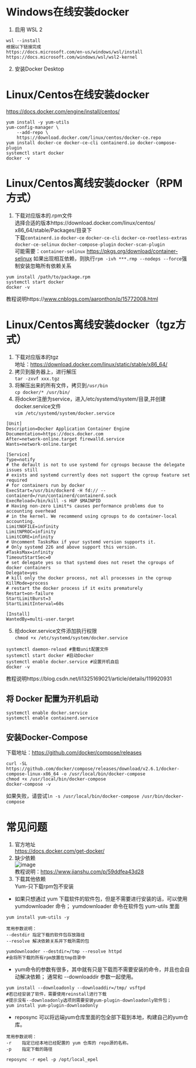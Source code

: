 # Windows在线安装docker
1. 启用 WSL 2   
```
wsl --install
根据以下链接完成
https://docs.microsoft.com/en-us/windows/wsl/install
https://docs.microsoft.com/windows/wsl/wsl2-kernel
```
2. 安装Docker Desktop 

# Linux/Centos在线安装docker
https://docs.docker.com/engine/install/centos/  
```
yum install -y yum-utils
yum-config-manager \
    --add-repo \
    https://download.docker.com/linux/centos/docker-ce.repo
yum install docker-ce docker-ce-cli containerd.io docker-compose-plugin
systemctl start docker
docker -v
```

# Linux/Centos离线安装docker（RPM方式）
1. 下载对应版本的.rpm文件  
选择合适的版本https://download.docker.com/linux/centos/  
x86_64/stable/Packages/目录下  
下载`containerd.io` `docker-ce` `docker-ce-cli` `docker-ce-rootless-extras` `docker-ce-selinux` `docker-compose-plugin` `docker-scan-plugin`  
可能需要：`container-selinux` https://pkgs.org/download/container-selinux
如果出现相互依赖，则执行`rpm -ivh ***.rmp --nodeps --force`强制安装忽略所有依赖关系

```
yum install /path/to/package.rpm
systemctl start docker
docker -v
```
教程说明https://www.cnblogs.com/aaronthon/p/15772008.html

# Linux/Centos离线安装docker（tgz方式）
1. 下载对应版本的tgz  
地址：https://download.docker.com/linux/static/stable/x86_64/
2. 拷贝到服务器上，进行解压   
`tar -zxvf xxx.tgz`  
3. 将解压出来的所有文件，拷贝到`/usr/bin`  
`cp docker/* /usr/bin/`
4. 将docker注册为service，进入/etc/systemd/system/目录,并创建docker.service文件  
`vim /etc/systemd/system/docker.service`  
```
[Unit]
Description=Docker Application Container Engine
Documentation=https://docs.docker.com
After=network-online.target firewalld.service
Wants=network-online.target

[Service]
Type=notify
# the default is not to use systemd for cgroups because the delegate issues still
# exists and systemd currently does not support the cgroup feature set required
# for containers run by docker
ExecStart=/usr/bin/dockerd -H fd:// --containerd=/run/containerd/containerd.sock
ExecReload=/bin/kill -s HUP $MAINPID
# Having non-zero Limit*s causes performance problems due to accounting overhead
# in the kernel. We recommend using cgroups to do container-local accounting.
LimitNOFILE=infinity
LimitNPROC=infinity
LimitCORE=infinity
# Uncomment TasksMax if your systemd version supports it.
# Only systemd 226 and above support this version.
#TasksMax=infinity
TimeoutStartSec=0
# set delegate yes so that systemd does not reset the cgroups of docker containers
Delegate=yes
# kill only the docker process, not all processes in the cgroup
KillMode=process
# restart the docker process if it exits prematurely
Restart=on-failure
StartLimitBurst=3
StartLimitInterval=60s

[Install]
WantedBy=multi-user.target
```
5. 给docker.service文件添加执行权限  
`chmod +x /etc/systemd/system/docker.service`
```
systemctl daemon-reload #重载unit配置文件
systemctl start docker #启动Docker
systemctl enable docker.service #设置开机自启
docker -v
```
教程说明https://blog.csdn.net/li1325169021/article/details/119920931

## 将 Docker 配置为开机启动
`systemctl enable docker.service`  
`systemctl enable containerd.service`

## 安装Docker-Compose
下载地址：https://github.com/docker/compose/releases
```
curl -SL https://github.com/docker/compose/releases/download/v2.6.1/docker-compose-linux-x86_64 -o /usr/local/bin/docker-compose
chmod +x /usr/local/bin/docker-compose
docker-compose -v
```
如果失败，请尝试`ln -s /usr/local/bin/docker-compose /usr/bin/docker-compose`

# 常见问题
1. 官方地址  
https://docs.docker.com/get-docker/
2. 缺少依赖  
![image](https://user-images.githubusercontent.com/46952617/180118423-dabfe687-7092-401f-8b62-f33e3896fc3a.png)  
教程说明：https://www.jianshu.com/p/59ddfea43d28  
3. 下载其他依赖  
Yum-只下载rpm包不安装
* 如果只想通过 yum 下载软件的软件包，但是不需要进行安装的话，可以使用 yumdownloader 命令；
yumdownloader 命令在软件包 yum-utils 里面  
```
yum install yum-utils -y

常用参数说明：
--destdir 指定下载的软件包存放路径
--resolve 解决依赖关系并下载所需的包

yumdownloader --destdir=/tmp --resolve httpd
#会将所下载的所有rpm放置在tmp目录中
```
* yum命令的参数有很多，其中就有只是下载而不需要安装的命令，并且也会自动解决依赖；
通常和 --downloaddir 参数一起使用。
```
yum install --downloadonly --downloaddir=/tmp/ vsftpd
#若已经安装了软件，需要使用reinstall进行下载
#提示没有--downloadonly选项则需要安装yum-plugin-downloadonly软件包；
yum install yum-plugin-downloadonly
```
* reposync 可以将远端yum仓库里面的包全部下载到本地，构建自己的yum仓库。
```
常用参数说明：
-r    指定已经本地已经配置的 yum 仓库的 repo源的名称。
-p    指定下载的路径

reposync -r epel -p /opt/local_epel
```
